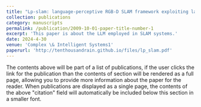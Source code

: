 ```yaml
---
title: "Lp-slam: language-perceptive RGB-D SLAM framework exploiting large language model"
collection: publications
category: manuscripts
permalink: /publication/2009-10-01-paper-title-number-1
excerpt: 'This paper is about the LLM employed in SLAM systems.'
date: 2024-4-30
venue: 'Complex \& Intelligent Systems1'
paperurl: 'http://tenthousandrain.github.io/files/lp_slam.pdf'
---
```


The contents above will be part of a list of publications, if the user clicks the link for the publication than the contents of section will be rendered as a full page, allowing you to provide more information about the paper for the reader. When publications are displayed as a single page, the contents of the above "citation" field will automatically be included below this section in a smaller font.
